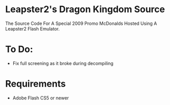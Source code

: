 # Leapster2's Dragon Kingdom Source
 The Source Code For A Special 2009 Promo McDonalds Hosted Using A Leapster2 Flash Emulator.

# To Do:
- Fix full screening as it broke during decompiling

# Requirements
- Adobe Flash CS5 or newer
